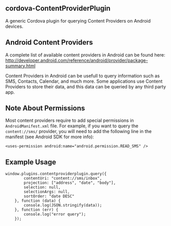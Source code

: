 ## cordova-ContentProviderPlugin

A generic Cordova plugin for querying Content Providers on Android devices.

## Android Content Providers

A complete list of available content providers in Android can be found here:
http://developer.android.com/reference/android/provider/package-summary.html

Content Providers in Android can be usefull to query information such as SMS, Contacts, Calendar, and much more. Some applications use Content Providers to store their data, and this data can be queried by any third party app.

## Note About Permissions

Most content providers require to add special permissions in `AndroidManifest.xml` file. For example, if you want to query the `content://sms/` provider, you will need to add the following line in the manifest (see Android SDK for more info):

    <uses-permission android:name="android.permission.READ_SMS" />

## Example Usage

    window.plugins.contentproviderplugin.query({
			contentUri: "content://sms/inbox",
			projection: ["address", "date", "body"],
			selection: null,
			selectionArgs: null,
			sortOrder: "date DESC"
		}, function (data) {
			console.log(JSON.stringify(data));
		}, function (err) {
			console.log("error query");
		});
